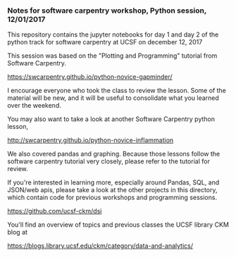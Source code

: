### Notes for software carpentry workshop, Python session, 12/01/2017

This repository contains the jupyter notebooks for day 1 and day 2 of the python track for software carpentry at UCSF on 
december 12, 2017

This session was based on the "Plotting and Programming" tutorial from Software Carpentry.

https://swcarpentry.github.io/python-novice-gapminder/

I encourage everyone who took the class to review the lesson.  Some of the material will be new, and it will be useful to 
consolidate what you learned over the weekend.  

You may also want to take a look at another Software Carpentry python lesson, 

http://swcarpentry.github.io/python-novice-inflammation

We also covered pandas and graphing.  Because those lessons follow the software carpentry tutorial very closely, please 
refer to the tutorial for review.  

If you're interested in learning more, especially around Pandas, SQL, and JSON/web apis, please take a look at the other projects
in this directory, which contain code for previous workshops and programming sessions.  

https://github.com/ucsf-ckm/dsi

You'll find an overview of topics and previous classes the UCSF library CKM blog at

https://blogs.library.ucsf.edu/ckm/category/data-and-analytics/


